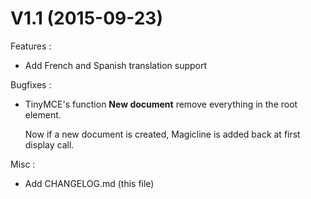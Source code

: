 # V1.1 (2015-09-23)

Features :

* Add French and Spanish translation support

Bugfixes :

*    TinyMCE's function **New document** remove everything in the root element.
     
     Now if a new document is created, Magicline is added back at first display call.


Misc :

* Add CHANGELOG.md (this file)
